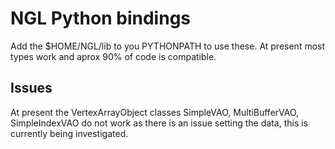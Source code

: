 # NGL Python bindings

Add the $HOME/NGL/lib to you PYTHONPATH to use these. At present most types work and aprox 90% of code is compatible. 

## Issues

At present the VertexArrayObject classes SimpleVAO, MultiBufferVAO, SimpleIndexVAO do not work as there is an issue setting the data, this is currently being investigated.

